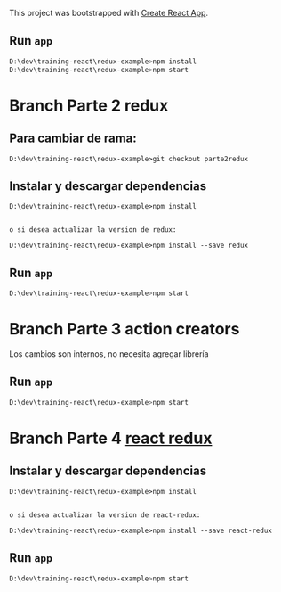 This project was bootstrapped with [Create React App](https://github.com/facebookincubator/create-react-app).

## Run `app`
```js
D:\dev\training-react\redux-example>npm install
D:\dev\training-react\redux-example>npm start

```

# Branch Parte 2 redux
## Para cambiar de rama:
```
D:\dev\training-react\redux-example>git checkout parte2redux

```
## Instalar y descargar dependencias 
```
D:\dev\training-react\redux-example>npm install


o si desea actualizar la version de redux:

D:\dev\training-react\redux-example>npm install --save redux

```

## Run `app`
```sh
D:\dev\training-react\redux-example>npm start

```

# Branch Parte 3 action creators
Los cambios son internos, no necesita agregar librería

## Run `app`
```sh
D:\dev\training-react\redux-example>npm start

```

# Branch Parte 4 [react redux](https://github.com/reactjs/react-redux)

## Instalar y descargar dependencias 
```
D:\dev\training-react\redux-example>npm install


o si desea actualizar la version de react-redux:

D:\dev\training-react\redux-example>npm install --save react-redux

```

## Run `app`
```sh
D:\dev\training-react\redux-example>npm start

```

